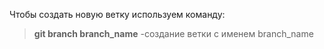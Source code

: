 Чтобы создать новую ветку используем команду: 
> **git branch branch_name** -создание ветки с именем branch_name